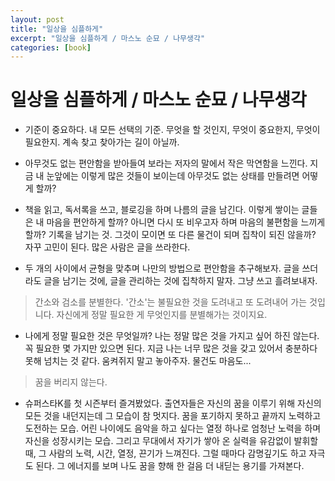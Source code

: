```yaml
---
layout: post
title: "일상을 심플하게"
excerpt: "일상을 심플하게 / 마스노 순묘 / 나무생각"
categories: [book]
---
```


# 일상을 심플하게 / 마스노 순묘 / 나무생각

- 기준이 중요하다. 내 모든 선택의 기준. 무엇을 할 것인지, 무엇이 중요한지, 무엇이 필요한지. 계속 찾고 찾아가는 길이 아닐까.
- 아무것도 없는 편안함을 받아들여 보라는 저자의 말에서 작은 막연함을 느낀다. 지금 내 눈앞에는 이렇게 많은 것들이 보이는데 아무것도 없는 상태를 만들려면 어떻게 할까?

- 책을 읽고, 독서록을 쓰고, 블로깅을 하며 나름의 글을 남긴다. 이렇게 쌓이는 글들은 내 마음을 편안하게 할까? 아니면 다시 또 비우고자 하며 마음의 불편함을 느끼게 할까? 기록을 남기는 것. 그것이 모이면 또 다른 물건이 되며 집착이 되진 않을까? 자꾸 고민이 된다. 많은 사람은 글을 쓰라한다. 
- 두 개의 사이에서 균형을 맞추며 나만의 방법으로 편안함을 추구해보자. 글을 쓰더라도 글을 남기는 것에, 글을 관리하는 것에 집착하지 말자. 그냥 쓰고 흘려보내자.

> 간소와 검소를 분별한다.
> '간소'는 불필요한 것을 도려내고 또 도려내어 가는 것입니다.
> 자신에게 정말 필요한 게 무엇인지를 분별해가는 것이지요. 

- 나에게 정말 필요한 것은 무엇일까? 나는 정말 많은 것을 가지고 싶어 하진 않는다. 꼭 필요한 몇 가지만 있으면 된다. 지금 나는 너무 많은 것을 갖고 있어서 충분하다 못해 넘치는 것 같다. 움켜쥐지 말고 놓아주자. 물건도 마음도...

> 꿈을 버리지 않는다.

- 슈퍼스타K를 첫 시즌부터 즐겨봤었다. 출연자들은 자신의 꿈을 이루기 위해 자신의 모든 것을 내던지는데 그 모습이 참 멋지다. 꿈을 포기하지 못하고 끝까지 노력하고 도전하는 모습. 어린 나이에도 음악을 하고 싶다는 열정 하나로 엄청난 노력을 하며 자신을 성장시키는 모습. 그리고 무대에서 자기가 쌓아 온 실력을 유감없이 발휘할 때, 그 사람의 노력, 시간, 열정, 끈기가 느껴진다. 그럴 때마다 감명깊기도 하고 자극도 된다. 그 에너지를 보며 나도 꿈을 향해 한 걸음 더 내딛는 용기를 가져본다.

